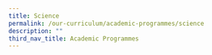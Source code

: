 ```yaml
---
title: Science
permalink: /our-curriculum/academic-programmes/science
description: ""
third_nav_title: Academic Programmes
---
```

